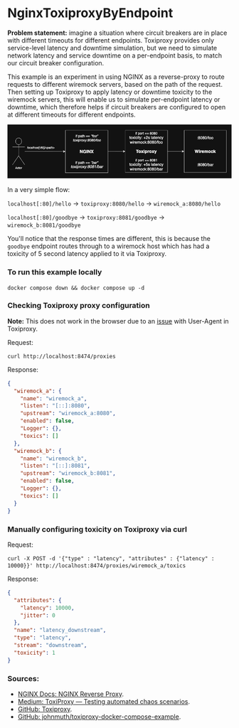 # NginxToxiproxyByEndpoint

**Problem statement:** imagine a situation where circuit breakers are in place with different timeouts for different endpoints. Toxiproxy provides only service-level latency and downtime simulation, but we need to simulate network latency and service downtime on a per-endpoint basis, to match our circuit breaker configuration.

This example is an experiment in using NGINX as a reverse-proxy to route requests to different wiremock servers, based on the path of the request. Then setting up Toxiproxy to apply latency or downtime toxicity to the wiremock servers, this will enable us to simulate per-endpoint latency or downtime, which therefore helps if circuit breakers are configured to open at different timeouts for different endpoints.

![nginx_wiremock_rev_proxy.jpg](images/nginx_wiremock_rev_proxy.jpg)

In a very simple flow:

`localhost[:80]/hello` -> `toxiproxy:8080/hello` -> `wiremock_a:8080/hello`

`localhost[:80]/goodbye` -> `toxiproxy:8081/goodbye` -> `wiremock_b:8081/goodbye`

You'll notice that the response times are different, this is because the `goodbye` endpoint routes through to a wiremock host which has had a toxicity of 5 second latency applied to it via Toxiproxy.

### To run this example locally

```shell
docker compose down && docker compose up -d
```

### Checking Toxiproxy proxy configuration

**Note:** This does not work in the browser due to an [issue](https://github.com/Shopify/toxiproxy/issues/219) with User-Agent in Toxiproxy.

Request:
```shell
curl http://localhost:8474/proxies
```

Response:
```json
{
  "wiremock_a": {
    "name": "wiremock_a",
    "listen": "[::]:8080",
    "upstream": "wiremock_a:8080",
    "enabled": false,
    "Logger": {},
    "toxics": []
  },
  "wiremock_b": {
    "name": "wiremock_b",
    "listen": "[::]:8081",
    "upstream": "wiremock_b:8081",
    "enabled": false,
    "Logger": {},
    "toxics": []
  }
}
```

### Manually configuring toxicity on Toxiproxy via curl

Request:
```shell
curl -X POST -d '{"type" : "latency", "attributes" : {"latency" : 10000}}' http://localhost:8474/proxies/wiremock_a/toxics
```

Response:
```json
{
  "attributes": {
    "latency": 10000,
    "jitter": 0
  },
  "name": "latency_downstream",
  "type": "latency",
  "stream": "downstream",
  "toxicity": 1
}                                                                            ➜  ~
```

### Sources:
- [NGINX Docs: NGINX Reverse Proxy](https://docs.nginx.com/nginx/admin-guide/web-server/reverse-proxy/).
- [Medium: ToxiProxy — Testing automated chaos scenarios](https://medium.com/@mustafautku_79071/toxiproxy-testing-automated-chaos-scenarios-d5d9a3f3083c).
- [GitHub: Toxiproxy](https://github.com/Shopify/toxiproxy).
- [GitHub: johnmuth/toxiproxy-docker-compose-example](https://github.com/johnmuth/toxiproxy-docker-compose-example).
